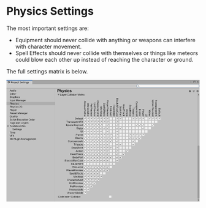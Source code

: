 # Physics Settings

The most important settings are:

* Equipment should never collide with anything or weapons can interfere with character movement.
* Spell Effects should never collide with themselves or things like meteors could blow each other up instead of reaching the character or ground.

The full settings matrix is below.

<img src="../../.gitbook/assets/image (2) (1) (1) (1) (1).png" alt="" data-size="original">
